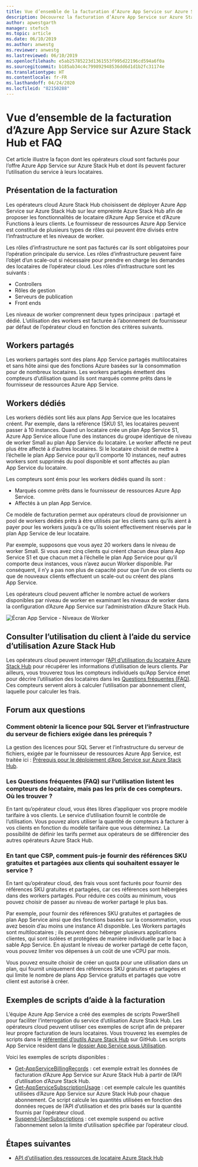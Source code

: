 ```yaml
---
title: Vue d’ensemble de la facturation d’Azure App Service sur Azure Stack Hub et FAQ
description: Découvrez la facturation d’Azure App Service sur Azure Stack Hub.
author: apwestgarth
manager: stefsch
ms.topic: article
ms.date: 06/10/2019
ms.author: anwestg
ms.reviewer: anwestg
ms.lastreviewed: 06/10/2019
ms.openlocfilehash: e5ab25785223d1361553f995d22196cd594a6f0a
ms.sourcegitcommit: b185ab34c4c799892948536dd6d1d1b2fc31174e
ms.translationtype: HT
ms.contentlocale: fr-FR
ms.lasthandoff: 04/24/2020
ms.locfileid: "82150288"
---
```

# <a name="azure-app-service-on-azure-stack-hub-billing-overview-and-faq"></a>Vue d’ensemble de la facturation d’Azure App Service sur Azure Stack Hub et FAQ

Cet article illustre la façon dont les opérateurs cloud sont facturés pour l’offre Azure App Service sur Azure Stack Hub et dont ils peuvent facturer l’utilisation du service à leurs locataires.

## <a name="billing-overview"></a>Présentation de la facturation

Les opérateurs cloud Azure Stack Hub choisissent de déployer Azure App Service sur Azure Stack Hub sur leur empreinte Azure Stack Hub afin de proposer les fonctionnalités de locataire d’Azure App Service et d’Azure Functions à leurs clients. Le fournisseur de ressources Azure App Service est constitué de plusieurs types de rôles qui peuvent être divisés entre l’infrastructure et les niveaux de worker.

Les rôles d’infrastructure ne sont pas facturés car ils sont obligatoires pour l’opération principale du service. Les rôles d’infrastructure peuvent faire l’objet d’un scale-out si nécessaire pour prendre en charge les demandes des locataires de l’opérateur cloud. Les rôles d’infrastructure sont les suivants :

- Controllers
- Rôles de gestion
- Serveurs de publication
- Front ends

Les niveaux de worker comprennent deux types principaux : partagé et dédié. L’utilisation des workers est facturée à l’abonnement de fournisseur par défaut de l’opérateur cloud en fonction des critères suivants.

## <a name="shared-workers"></a>Workers partagés

Les workers partagés sont des plans App Service partagés multilocataires et sans hôte ainsi que des fonctions Azure basées sur la consommation pour de nombreux locataires. Les workers partagés émettent des compteurs d’utilisation quand ils sont marqués comme prêts dans le fournisseur de ressources Azure App Service.

## <a name="dedicated-workers"></a>Workers dédiés

Les workers dédiés sont liés aux plans App Service que les locataires créent. Par exemple, dans la référence (SKU) S1, les locataires peuvent passer à 10 instances. Quand un locataire crée un plan App Service S1, Azure App Service alloue l’une des instances du groupe identique de niveau de worker Small au plan App Service du locataire. Le worker affecté ne peut plus être affecté à d’autres locataires. Si le locataire choisit de mettre à l’échelle le plan App Service pour qu’il comporte 10 instances, neuf autres workers sont supprimés du pool disponible et sont affectés au plan App Service du locataire.

Les compteurs sont émis pour les workers dédiés quand ils sont :

- Marqués comme prêts dans le fournisseur de ressources Azure App Service.
- Affectés à un plan App Service.

Ce modèle de facturation permet aux opérateurs cloud de provisionner un pool de workers dédiés prêts à être utilisés par les clients sans qu’ils aient à payer pour les workers jusqu’à ce qu’ils soient effectivement réservés par le plan App Service de leur locataire.

Par exemple, supposons que vous ayez 20 workers dans le niveau de worker Small. Si vous avez cinq clients qui créent chacun deux plans App Service S1 et que chacun met à l’échelle le plan App Service pour qu’il comporte deux instances, vous n’avez aucun Worker disponible. Par conséquent, il n’y a pas non plus de capacité pour que l’un de vos clients ou que de nouveaux clients effectuent un scale-out ou créent des plans App Service.

Les opérateurs cloud peuvent afficher le nombre actuel de workers disponibles par niveau de worker en examinant les niveaux de worker dans la configuration d’Azure App Service sur l’administration d’Azure Stack Hub.

![Écran App Service - Niveaux de Worker][1]

## <a name="see-customer-usage-by-using-the-azure-stack-hub-usage-service"></a>Consulter l’utilisation du client à l’aide du service d’utilisation Azure Stack Hub

Les opérateurs cloud peuvent interroger l’[API d’utilisation du locataire Azure Stack Hub](azure-stack-tenant-resource-usage-api.md) pour récupérer les informations d’utilisation de leurs clients. Par ailleurs, vous trouverez tous les compteurs individuels qu’App Service émet pour décrire l’utilisation des locataires dans les [Questions fréquentes (FAQ)](azure-stack-usage-related-faq.md). Ces compteurs servent alors à calculer l’utilisation par abonnement client, laquelle pour calculer les frais.

## <a name="frequently-asked-questions"></a>Forum aux questions

### <a name="how-do-i-license-the-sql-server-and-file-server-infrastructure-required-in-the-prerequisites"></a>Comment obtenir la licence pour SQL Server et l’infrastructure du serveur de fichiers exigée dans les prérequis ?

La gestion des licences pour SQL Server et l’infrastructure du serveur de fichiers, exigée par le fournisseur de ressources Azure App Service, est traitée ici : [Prérequis pour le déploiement d’App Service sur Azure Stack Hub](azure-stack-app-service-before-you-get-started.md#licensing-concerns-for-required-file-server-and-sql-server).

### <a name="the-usage-faq-lists-the-tenant-meters-but-not-the-prices-for-those-meters-where-can-i-find-them"></a>Les Questions fréquentes (FAQ) sur l’utilisation listent les compteurs de locataire, mais pas les prix de ces compteurs. Où les trouver ?

En tant qu’opérateur cloud, vous êtes libres d’appliquer vos propre modèle tarifaire à vos clients. Le service d’utilisation fournit le contrôle de l’utilisation. Vous pouvez alors utiliser la quantité de compteurs à facturer à vos clients en fonction du modèle tarifaire que vous déterminez. La possibilité de définir les tarifs permet aux opérateurs de se différencier des autres opérateurs Azure Stack Hub.

### <a name="as-a-csp-how-can-i-offer-free-and-shared-skus-for-customers-to-try-out-the-service"></a>En tant que CSP, comment puis-je fournir des références SKU gratuites et partagées aux clients qui souhaitent essayer le service ?

En tant qu’opérateur cloud, des frais vous sont facturés pour fournir des références SKU gratuites et partagées, car ces références sont hébergées dans des workers partagés. Pour réduire ces coûts au minimum, vous pouvez choisir de passer au niveau de worker partagé le plus bas.

Par exemple, pour fournir des références SKU gratuites et partagées de plan App Service ainsi que des fonctions basées sur la consommation, vous avez besoin d’au moins une instance A1 disponible. Les Workers partagés sont multilocataires ; ils peuvent donc héberger plusieurs applications clientes, qui sont isolées et protégées de manière individuelle par le bac à sable App Service. En ajustant le niveau de worker partagé de cette façon, vous pouvez limiter vos dépenses à un coût de une vCPU par mois.

Vous pouvez ensuite choisir de créer un quota pour une utilisation dans un plan, qui fournit uniquement des références SKU gratuites et partagées et qui limite le nombre de plans App Service gratuits et partagés que votre client est autorisé à créer.

## <a name="sample-scripts-to-assist-with-billing"></a>Exemples de scripts d’aide à la facturation

L’équipe Azure App Service a créé des exemples de scripts PowerShell pour faciliter l’interrogation du service d’utilisation Azure Stack Hub. Les opérateurs cloud peuvent utiliser ces exemples de script afin de préparer leur propre facturation de leurs locataires. Vous trouverez les exemples de scripts dans le [référentiel d’outils Azure Stack Hub](https://github.com/Azure/AzureStack-tools) sur GitHub. Les scripts App Service résident dans le [dossier App Service sous Utilisation](https://aka.ms/aa6zku8).

Voici les exemples de scripts disponibles :

- [Get-AppServiceBillingRecords](https://aka.ms/aa6zku2) : cet exemple extrait les données de facturation d’Azure App Service sur Azure Stack Hub à partir de l’API d’utilisation d’Azure Stack Hub.
- [Get-AppServiceSubscriptionUsage](https://aka.ms/aa6zku6) : cet exemple calcule les quantités utilisées d’Azure App Service sur Azure Stack Hub pour chaque abonnement. Ce script calcule les quantités utilisées en fonction des données reçues de l’API d’utilisation et des prix basés sur la quantité fournis par l’opérateur cloud.
- [Suspend-UserSubscriptions](https://aka.ms/aa6zku7) : cet exemple suspend ou active l’abonnement selon la limite d’utilisation spécifiée par l’opérateur cloud.

## <a name="next-steps"></a>Étapes suivantes

- [API d’utilisation des ressources de locataire Azure Stack Hub](azure-stack-tenant-resource-usage-api.md)

<!--Image references-->
[1]: ./media/app-service-billing-faq/app-service-worker-tiers.png
